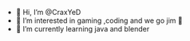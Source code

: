 - 👋 Hi, I’m @CraxYeD
- 👀 I’m interested in gaming ,coding and we go jim 💪 
- 🌱 I’m currently learning java and blender



<!---
CraxYeD/CraxYeD is a ✨ special ✨ repository because its `README.md` (this file) appears on your GitHub profile.
You can click the Preview link to take a look at your changes.
--->
